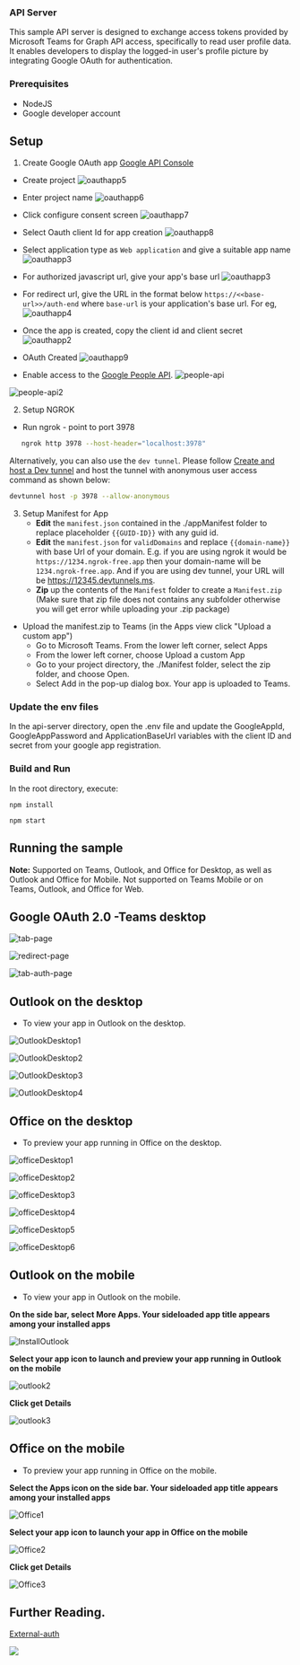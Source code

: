 ### API Server
This sample API server is designed to exchange access tokens provided by Microsoft Teams for Graph API access, specifically to read user profile data. It enables developers to display the logged-in user's profile picture by integrating Google OAuth for authentication.

### Prerequisites
- NodeJS
- Google developer account

## Setup

1. Create Google OAuth app [Google API Console](https://console.developers.google.com/)
 
 - Create project
 ![oauthapp5](Images/oauthapp5.png)

 - Enter project name
 ![oauthapp6](Images/oauthapp6.png)

 - Click configure consent screen
 ![oauthapp7](Images/oauthapp7.png)

 - Select Oauth client Id for app creation
 ![oauthapp8](Images/oauthapp8.png) 

 - Select application type as `Web application` and give a suitable app name
 ![oauthapp3](Images/oauthapp3.png)

 - For authorized javascript url, give your app's base url
 ![oauthapp3](Images/oauthapp3.png)

 - For redirect url, give the URL in the format below `https://<<base-url>>/auth-end` where `base-url` is your application's base url. For eg,
 ![oauthapp4](Images/oauthapp4.png)

 - Once the app is created, copy the client id and client secret
 ![oauthapp2](Images/oauthapp2.png)

  - OAuth Created
 ![oauthapp9](Images/oauthapp9.png) 

 - Enable access to the [Google People API](https://developers.google.com/people/).
 ![people-api](Images/peopleapi1.png)

 ![people-api2](Images/peopleapi2.png)

2. Setup NGROK
- Run ngrok - point to port 3978

```bash
   ngrok http 3978 --host-header="localhost:3978"
   ```  

   Alternatively, you can also use the `dev tunnel`. Please follow [Create and host a Dev tunnel](https://learn.microsoft.com/en-us/azure/developer/dev-tunnels/get-started?tabs=windows) and host the tunnel with anonymous user access command as shown below:

   ```bash
   devtunnel host -p 3978 --allow-anonymous
   ```

3. Setup Manifest for App
    - **Edit** the `manifest.json` contained in the ./appManifest folder to replace placeholder `{{GUID-ID}}` with any guid id.
    - **Edit** the `manifest.json` for `validDomains` and replace `{{domain-name}}` with base Url of your domain. E.g. if you are using ngrok it would be `https://1234.ngrok-free.app` then your domain-name will be `1234.ngrok-free.app`. And if you are using dev tunnel, your URL will be https://12345.devtunnels.ms.
    - **Zip** up the contents of the `Manifest` folder to create a `Manifest.zip`  (Make sure that zip file does not contains any subfolder otherwise you will get error while uploading your .zip package)

- Upload the manifest.zip to Teams (in the Apps view click "Upload a custom app")
   - Go to Microsoft Teams. From the lower left corner, select Apps
   - From the lower left corner, choose Upload a custom App
   - Go to your project directory, the ./Manifest folder, select the zip folder, and choose Open.
   - Select Add in the pop-up dialog box. Your app is uploaded to Teams.

### Update the env files
In the api-server directory, open the .env file and update the GoogleAppId, GoogleAppPassword and ApplicationBaseUrl variables with the client ID and secret from your google app registration.

### Build and Run
In the root directory, execute:

`npm install`

`npm start`

## Running the sample

**Note:** Supported on Teams, Outlook, and Office for Desktop, as well as Outlook and Office for Mobile.
Not supported on Teams Mobile or on Teams, Outlook, and Office for Web.

## Google OAuth 2.0 -Teams desktop

![tab-page](Images/tab.png)

![redirect-page](Images/redirect-page.png)

![tab-auth-page](Images/tab1.png)

## Outlook on the desktop

- To view your app in Outlook on the desktop.

![OutlookDesktop1](Images/OutlookDesktop1.png)

![OutlookDesktop2](Images/OutlookDesktop2.png)

![OutlookDesktop3](Images/OutlookDesktop3.png)

![OutlookDesktop4](Images/OutlookDesktop4.png)

## Office on the desktop

- To preview your app running in Office on the desktop.

![officeDesktop1](Images/officeDesktop1.png)

![officeDesktop2](Images/officeDesktop2.png)

![officeDesktop3](Images/officeDesktop3.png)

![officeDesktop4](Images/officeDesktop4.png)

![officeDesktop5](Images/officeDesktop5.png)

![officeDesktop6](Images/officeDesktop6.png)

## Outlook on the mobile

- To view your app in Outlook on the mobile.

**On the side bar, select More Apps. Your sideloaded app title appears among your installed apps**

![InstallOutlook](Images/outlook1.jpg)

**Select your app icon to launch and preview your app running in Outlook on the mobile**

![outlook2](Images/outlook2.jpg)

**Click get Details**

![outlook3](Images/outlook3.jpg)

## Office on the mobile

- To preview your app running in Office on the mobile.

**Select the Apps icon on the side bar. Your sideloaded app title appears among your installed apps**

![Office1](Images/Office1.jpg)

**Select your app icon to launch your app in Office on the mobile**

![Office2](Images/Office2.jpg)

**Click get Details**

![Office3](Images/Office3.jpg)

## Further Reading.
[External-auth](https://learn.microsoft.com/microsoftteams/platform/tabs/how-to/authentication/auth-oauth-provider#add-authentication-to-external-browsers)

<img src="https://pnptelemetry.azurewebsites.net/microsoft-teams-samples/samples/tab-external-auth-nodejs" />